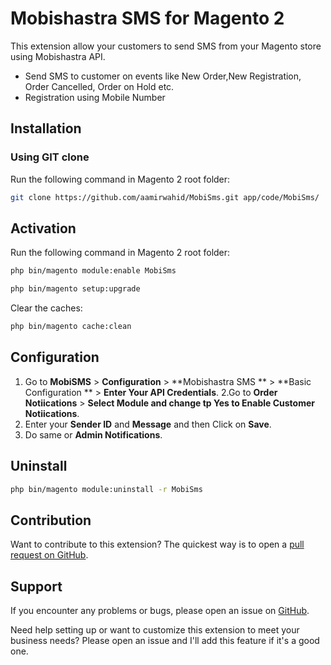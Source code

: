 # Mobishastra SMS for Magento 2

This extension allow your customers to send SMS from your Magento store using Mobishastra API. 
- Send SMS to customer on events like New Order,New Registration, Order Cancelled, Order on Hold etc.
- Registration using Mobile Number

## Installation

### Using GIT clone

Run the following command in Magento 2 root folder:
```sh
git clone https://github.com/aamirwahid/MobiSms.git app/code/MobiSms/
```

## Activation

Run the following command in Magento 2 root folder:
```sh
php bin/magento module:enable MobiSms
```
```sh
php bin/magento setup:upgrade
```

Clear the caches:
```sh
php bin/magento cache:clean
```

## Configuration

1. Go to **MobiSMS** > **Configuration** > **Mobishastra SMS ** > **Basic Configuration ** > **Enter Your API Credentials**.
2.Go to  **Order Notiications** > **Select Module and change tp Yes to Enable Customer Notiications**.
3. Enter your **Sender ID** and **Message** and then Click on **Save**.
4. Do same or **Admin Notifications**. 
## Uninstall

```sh
php bin/magento module:uninstall -r MobiSms
```

## Contribution

Want to contribute to this extension? The quickest way is to open a [pull request on GitHub](https://help.github.com/articles/using-pull-requests).


## Support

If you encounter any problems or bugs, please open an issue on [GitHub](https://github.com/aamirwahid/MobiSms/issues).

Need help setting up or want to customize this extension to meet your business needs? Please open an issue and I'll add this feature if it's a good one.
